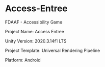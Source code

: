 # Access-Entree
 FDAAF - Accessibility Game

Project Name: Access Entree

Unity Version: 2020.3.14f1 LTS  

Project Template: Universal Rendering Pipeline

Platform: Android


